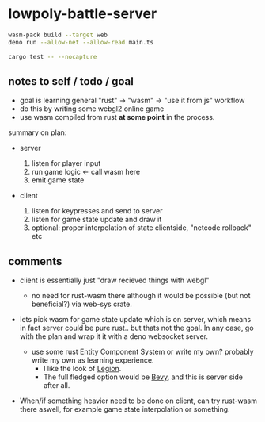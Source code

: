 # lowpoly-battle-server

```sh
wasm-pack build --target web
deno run --allow-net --allow-read main.ts
```

```sh
cargo test -- --nocapture
```

## notes to self / todo / goal

- goal is learning general "rust" -> "wasm" -> "use it from js" workflow
- do this by writing some webgl2 online game
- use wasm compiled from rust **at some point** in the process.

summary on plan:

- server

  1. listen for player input
  2. run game logic <- call wasm here
  3. emit game state

- client

  1. listen for keypresses and send to server
  2. listen for game state update and draw it
  3. optional: proper interpolation of state clientside, "netcode rollback" etc

## comments

- client is essentially just "draw recieved things with webgl"
  - no need for rust-wasm there although it would be possible (but not beneficial?) via web-sys crate.
- lets pick wasm for game state update which is on server, which means in fact server could be pure rust.. but thats not the goal. In any case, go with the plan and wrap it it with a deno websocket server.

  - use some rust Entity Component System or write my own? probably write my own as learning experience.
    - I like the look of [Legion](https://github.com/amethyst/legion).
    - The full fledged option would be [Bevy](https://github.com/bevyengine/bevy), and this is server side after all.

- When/if something heavier need to be done on client, can try rust-wasm there aswell, for example game state interpolation or something.

